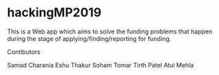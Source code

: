 # hackingMP2019
This is a Web app which aims to solve the funding problems that happen during the stage of applying/finding/reporting for funding.

Contibutors

Samad Charania
Eshu Thakur
Soham Tomar
Tirth Patel
Atul Mehla

